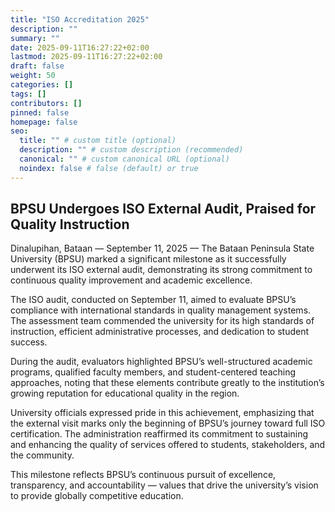 ```yaml
---
title: "ISO Accreditation 2025"
description: ""
summary: ""
date: 2025-09-11T16:27:22+02:00
lastmod: 2025-09-11T16:27:22+02:00
draft: false
weight: 50
categories: []
tags: []
contributors: []
pinned: false
homepage: false
seo:
  title: "" # custom title (optional)
  description: "" # custom description (recommended)
  canonical: "" # custom canonical URL (optional)
  noindex: false # false (default) or true
---
```


## BPSU Undergoes ISO External Audit, Praised for Quality Instruction

Dinalupihan, Bataan — September 11, 2025 — The Bataan Peninsula State University (BPSU) marked a significant milestone as it successfully underwent its ISO external audit, demonstrating its strong commitment to continuous quality improvement and academic excellence.

The ISO audit, conducted on September 11, aimed to evaluate BPSU’s compliance with international standards in quality management systems. The assessment team commended the university for its high standards of instruction, efficient administrative processes, and dedication to student success.

During the audit, evaluators highlighted BPSU’s well-structured academic programs, qualified faculty members, and student-centered teaching approaches, noting that these elements contribute greatly to the institution’s growing reputation for educational quality in the region.

University officials expressed pride in this achievement, emphasizing that the external visit marks only the beginning of BPSU’s journey toward full ISO certification. The administration reaffirmed its commitment to sustaining and enhancing the quality of services offered to students, stakeholders, and the community.

This milestone reflects BPSU’s continuous pursuit of excellence, transparency, and accountability — values that drive the university’s vision to provide globally competitive education.
